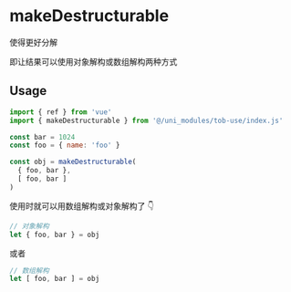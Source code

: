 # makeDestructurable

使得更好分解

即让结果可以使用对象解构或数组解构两种方式

## Usage

```js
import { ref } from 'vue'
import { makeDestructurable } from '@/uni_modules/tob-use/index.js'

const bar = 1024
const foo = { name: 'foo' }

const obj = makeDestructurable(
  { foo, bar },
  [ foo, bar ]
)
```

使用时就可以用数组解构或对象解构了 👇

```ts
// 对象解构
let { foo, bar } = obj
```

或者

```ts
// 数组解构
let [ foo, bar ] = obj
```